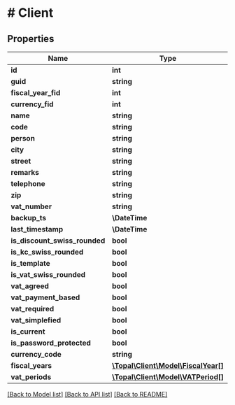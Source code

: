# # Client

## Properties

Name | Type | Description | Notes
------------ | ------------- | ------------- | -------------
**id** | **int** |  | [optional]
**guid** | **string** |  | [optional]
**fiscal_year_fid** | **int** |  | [optional]
**currency_fid** | **int** |  | [optional]
**name** | **string** |  | [optional]
**code** | **string** |  | [optional]
**person** | **string** |  | [optional]
**city** | **string** |  | [optional]
**street** | **string** |  | [optional]
**remarks** | **string** |  | [optional]
**telephone** | **string** |  | [optional]
**zip** | **string** |  | [optional]
**vat_number** | **string** |  | [optional]
**backup_ts** | **\DateTime** |  | [optional]
**last_timestamp** | **\DateTime** |  | [optional]
**is_discount_swiss_rounded** | **bool** |  | [optional]
**is_kc_swiss_rounded** | **bool** |  | [optional]
**is_template** | **bool** |  | [optional]
**is_vat_swiss_rounded** | **bool** |  | [optional]
**vat_agreed** | **bool** |  | [optional]
**vat_payment_based** | **bool** |  | [optional]
**vat_required** | **bool** |  | [optional]
**vat_simplefied** | **bool** |  | [optional]
**is_current** | **bool** |  | [optional]
**is_password_protected** | **bool** |  | [optional]
**currency_code** | **string** |  | [optional]
**fiscal_years** | [**\Topal\Client\Model\FiscalYear[]**](FiscalYear.md) |  | [optional]
**vat_periods** | [**\Topal\Client\Model\VATPeriod[]**](VATPeriod.md) |  | [optional]

[[Back to Model list]](../../README.md#models) [[Back to API list]](../../README.md#endpoints) [[Back to README]](../../README.md)
